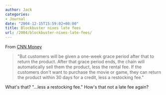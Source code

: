 ```yaml
---
author: Jack
categories:
- Journal
date: "2004-12-15T15:59:02+00:00"
title: Blockbuster nixes late fees
url: /2004/blockbuster-nixes-late-fees/
---
```


From [CNN Money][1]

> 
> 
> "But customers will be given a one-week grace period after that to return the product. After that grace period ends, the chain will automatically sell them the product, less the rental fee. If the customers don't want to purchase the movie or game, they can return the product within 30 days for a credit, less a restocking fee."
> 
> 

What's that? "&#8230;less a restocking fee." How's that not a late fee again?

 [1]: http://money.cnn.com/2004/12/14/news/midcaps/blockbuster_latefees/